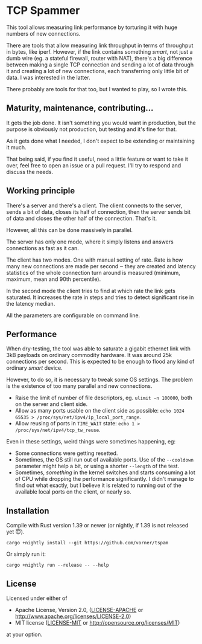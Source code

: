 # TCP Spammer

This tool allows measuring link performance by torturing it with huge numbers of
new connections.

There are tools that allow measuring link throughput in terms of throughput in
bytes, like iperf. However, if the link contains something *smart*, not just a
dumb wire (eg. a stateful firewall, router with NAT), there's a big difference
between making a single TCP connection and sending a lot of data through it
and creating a lot of new connections, each transferring only little bit of
data. I was interested in the latter.

There probably are tools for that too, but I wanted to play, so I wrote this.

## Maturity, maintenance, contributing...

It gets the job done. It isn't something you would want in production, but the
purpose is obviously not production, but testing and it's fine for that.

As it gets done what I needed, I don't expect to be extending or maintaining it
much.

That being said, if you find it useful, need a little feature or want to take it
over, feel free to open an issue or a pull request. I'll try to respond and
discuss the needs.

## Working principle

There's a server and there's a client. The client connects to the server, sends
a bit of data, closes its half of connection, then the server sends bit of data
and closes the other half of the connection. That's it.

However, all this can be done massively in parallel.

The server has only one mode, where it simply listens and answers connections as
fast as it can.

The client has two modes. One with manual setting of rate. Rate is how many new
connections are made per second ‒ they are created and latency statistics of the
whole connection turn around is measured (minimum, maximum, mean and 90th
percentile).

In the second mode the client tries to find at which rate the link gets
saturated. It increases the rate in steps and tries to detect significant rise
in the latency median.

All the parameters are configurable on command line.

## Performance

When dry-testing, the tool was able to saturate a gigabit ethernet link with 3kB
payloads on ordinary commodity hardware. It was around 25k connections per
second. This is expected to be enough to flood any kind of ordinary *smart*
device.

However, to do so, it is necessary to tweak some OS settings. The problem is the
existence of too many parallel and new connections.

* Raise the limit of number of file descriptors, eg. `ulimit -n 100000`, both on
  the server and client side.
* Allow as many ports usable on the client side as possible:
  `echo 1024 65535 > /proc/sys/net/ipv4/ip_local_port_range`.
* Allow reusing of ports in `TIME_WAIT` state:
  `echo 1 > /proc/sys/net/ipv4/tcp_tw_reuse`.

Even in these settings, weird things were sometimes happening, eg:
* Some connections were getting resetted.
* Sometimes, the OS still run out of available ports. Use of the `--cooldown`
  parameter might help a bit, or using a shorter `--length` of the test.
* Sometimes, *something* in the kernel switches and starts consuming a lot of
  CPU while dropping the performance significantly. I didn't manage to find out
  what exactly, but I believe it is related to running out of the available
  local ports on the client, or nearly so.

## Installation

Compile with Rust version 1.39 or newer (or nightly, if 1.39 is not released yet
😇).

```
cargo +nightly install --git https://github.com/vorner/tspam
```

Or simply run it:

```
cargo +nightly run --release -- --help
```

## License

Licensed under either of

 * Apache License, Version 2.0, ([LICENSE-APACHE](LICENSE-APACHE) or http://www.apache.org/licenses/LICENSE-2.0)
 * MIT license ([LICENSE-MIT](LICENSE-MIT) or http://opensource.org/licenses/MIT)

at your option.
